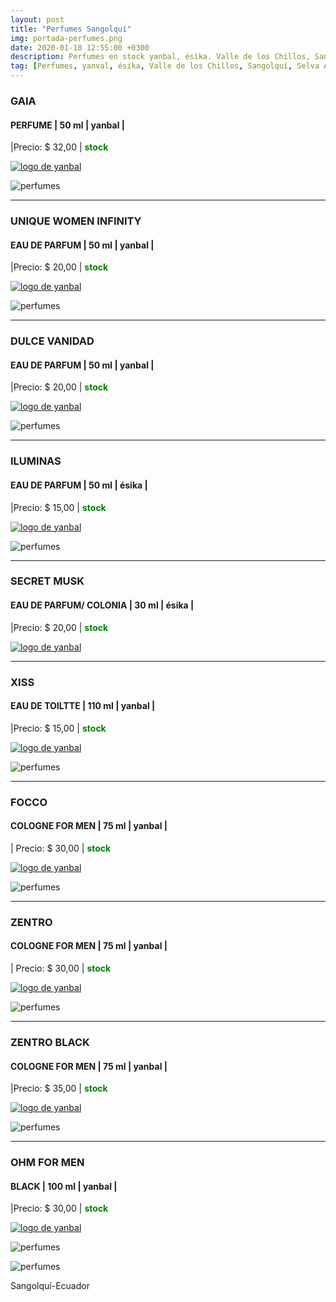 ```yaml
---
layout: post
title: "Perfumes Sangolquí"
img: portada-perfumes.png 
date: 2020-01-18 12:55:00 +0300
description: Perfumes en stock yanbal, ésika. Valle de los Chillos, Sangolquí Ecuador
tag: [Perfumes, yanval, ésika, Valle de los Chillos, Sangolquí, Selva Alegre]
---
```


### GAIA
#### PERFUME | 50 ml | yanbal  | 
|Precio: $  32,00  | <b style='color:green'> stock </b>

[logo]: https://raw.githubusercontent.com/Betty-C/bef/gh-pages/assets/img/linkw.jpg
[GAIA]:  https://api.whatsapp.com/send?phone=593995957267&text=%C2%A1Hola!%20Me%20interesa%20este%20producto%20-%3E%20Perfume%20GAIA%20INFINITY%20%20%20%20-%20yanbal "clic para abrir chat de whatsapp"
 [![logo de yanbal][logo]][GAIA]

![perfumes](https://res.cloudinary.com/dpky6fcf6/image/upload/c_scale,h_382,w_126/v1611002370/Blog-Betty/Perfumes/perfume-gaia-min_omgmsl.png)

* * *

### UNIQUE WOMEN INFINITY
#### EAU DE PARFUM  | 50 ml | yanbal  | 
|Precio: $  20,00  | <b style='color:green'> stock </b>

[logo]: https://raw.githubusercontent.com/Betty-C/bef/gh-pages/assets/img/linkw.jpg
[INFINITY]:  https://api.whatsapp.com/send?phone=593995957267&text=%C2%A1Hola!%20Me%20interesa%20este%20producto%20-%3E%20Perfume%20UNIQUE%20WOMEN%20INFINITY%20%20%20%20-%20yanbal "clic para abrir chat de whatsapp"
 [![logo de yanbal][logo]][INFINITY]

![perfumes](https://res.cloudinary.com/dpky6fcf6/image/upload/c_scale,h_311,w_288/v1611001944/Blog-Betty/Perfumes/perfume-unique-min_q038cd.png)

* * *

### DULCE VANIDAD
#### EAU DE PARFUM  | 50 ml | yanbal  |
|Precio: $  20,00  | <b style='color:green'> stock </b>

[logo]: https://raw.githubusercontent.com/Betty-C/bef/gh-pages/assets/img/linkw.jpg
[VANIDAD]:  https://api.whatsapp.com/send?phone=593995957267&text=%C2%A1Hola!%20Me%20interesa%20este%20producto%20-%3E%20Perfume%20DULCE%20VANIDAD%20%20%20%20-%20yanbal "clic para abrir chat de whatsapp"
 [![logo de yanbal][logo]][VANIDAD]

![perfumes](https://res.cloudinary.com/dpky6fcf6/image/upload/c_scale,h_238,w_142/v1611001940/Blog-Betty/Perfumes/perfume-vanidad-min_ca489o.png)

* * *

### ILUMINAS
#### EAU DE PARFUM  | 50 ml | ésika |
|Precio: $  15,00  | <b style='color:green'> stock </b>

[logo]: https://raw.githubusercontent.com/Betty-C/bef/gh-pages/assets/img/linkw.jpg
[ILUMINAS]:  https://api.whatsapp.com/send?phone=593995957267&text=%C2%A1Hola!%20Me%20interesa%20este%20producto%20-%3E%20Perfume%20ILUMINAS%20-%20%C3%A9sika "clic para abrir chat de whatsapp"
 [![logo de yanbal][logo]][ILUMINAS]

![perfumes](https://res.cloudinary.com/dpky6fcf6/image/upload/c_scale,h_465,w_182/v1611001941/Blog-Betty/Perfumes/perfume-esika-min_u6zn8e.png)

* * *

### SECRET MUSK
#### EAU DE PARFUM/ COLONIA   | 30 ml | ésika |
|Precio: $  20,00  | <b style='color:green'> stock </b>

[logo]: https://raw.githubusercontent.com/Betty-C/bef/gh-pages/assets/img/linkw.jpg
[MUSK]:  https://api.whatsapp.com/send?phone=593995957267&text=%C2%A1Hola!%20Me%20interesa%20este%20producto%20-%3E%20Perfume%20SECRET%20MUSK%20-%20%C3%A9sika "clic para abrir chat de whatsapp"
 [![logo de yanbal][logo]][MUSK]

* * *

### XISS
#### EAU DE TOILTTE | 110 ml | yanbal |
|Precio: $  15,00  | <b style='color:green'> stock </b>

[logo]: https://raw.githubusercontent.com/Betty-C/bef/gh-pages/assets/img/linkw.jpg
[XISS]:  https://api.whatsapp.com/send?phone=593995957267&text=%C2%A1Hola!%20Me%20interesa%20este%20producto%20-%3E%20Perfume%20XISS%20%20%20%20-%20yanbal "clic para abrir chat de whatsapp"
 [![logo de yanbal][logo]][XISS]

![perfumes](https://res.cloudinary.com/dpky6fcf6/image/upload/c_scale,h_320,w_135/v1611001939/Blog-Betty/Perfumes/perfume-xiss-min_tlnwyj.png)

* * *

### FOCCO  
#### COLOGNE FOR MEN  | 75 ml | yanbal  |
| Precio: $ 30,00  | <b style='color:green'> stock </b>

[logo]: https://raw.githubusercontent.com/Betty-C/bef/gh-pages/assets/img/linkw.jpg
[FOCCO]: https://api.whatsapp.com/send?phone=593995957267&text=%C2%A1Hola!%20Me%20interesa%20este%20producto%20-%3E%20Colonia%20ZENTRO%20%20%20-%20yanbal "clic para abrir chat de whatsapp"
 [![logo de yanbal][logo]][FOCCO]

![perfumes](https://res.cloudinary.com/dpky6fcf6/image/upload/c_scale,h_399,w_246/v1611001941/Blog-Betty/Perfumes/perfume-focco-min_u3sdze.png)

* * *

### ZENTRO  
#### COLOGNE FOR MEN  | 75 ml | yanbal  |
| Precio: $ 30,00  | <b style='color:green'> stock </b>

[logo]: https://raw.githubusercontent.com/Betty-C/bef/gh-pages/assets/img/linkw.jpg
[ZENTRO2]: https://api.whatsapp.com/send?phone=593995957267&text=%C2%A1Hola!%20Me%20interesa%20este%20producto%20-%3E%20Colonia%20ZENTRO%20%20%20-%20yanbal "clic para abrir chat de whatsapp"
 [![logo de yanbal][logo]][ZENTRO2]

![perfumes](https://res.cloudinary.com/dpky6fcf6/image/upload/c_scale,h_310,w_180/v1611001941/Blog-Betty/Perfumes/perfume-zentro-min_oi8o33.png)

* * *

### ZENTRO BLACK  
#### COLOGNE FOR MEN  | 75 ml | yanbal  |
|Precio: $  35,00  | <b style='color:green'> stock </b>

[logo]: https://raw.githubusercontent.com/Betty-C/bef/gh-pages/assets/img/linkw.jpg
[BLACK2]: https://api.whatsapp.com/send?phone=593995957267&text=%C2%A1Hola!%20Me%20interesa%20este%20producto%20-%3E%20Colonia%20ZENTRO%20BLACK%20%20%20-%20yanbal "clic para abrir chat de whatsapp"
 [![logo de yanbal][logo]][BLACK2]

![perfumes](https://res.cloudinary.com/dpky6fcf6/image/upload/c_scale,h_315,w_180/v1611001940/Blog-Betty/Perfumes/perfume-zentroblack-min_k0snfb.png)

* * *

### OHM FOR MEN  
#### BLACK  | 100 ml | yanbal |
|Precio: $ 30,00   | <b style='color:green'> stock </b>

[logo]: https://raw.githubusercontent.com/Betty-C/bef/gh-pages/assets/img/linkw.jpg
[OHM4]: https://api.whatsapp.com/send?phone=593995957267&text=%C2%A1Hola!%20Me%20interesa%20este%20producto%20-%3E%20Colonia%20OHM%20BLACK%20%20%20-%20yanbal "clic para abrir chat de whatsapp"
 [![logo de yanbal][logo]][OHM4]

![perfumes](https://res.cloudinary.com/dpky6fcf6/image/upload/c_scale,h_345,w_182/v1611001938/Blog-Betty/Perfumes/perfume-ohm-min_jxtpik.png)



![perfumes](https://res.cloudinary.com/dpky6fcf6/image/upload/c_scale,h_371,w_319/v1611001939/Blog-Betty/Perfumes/perfume-musk-min_ucslgb.png)

Sangolquí-Ecuador

